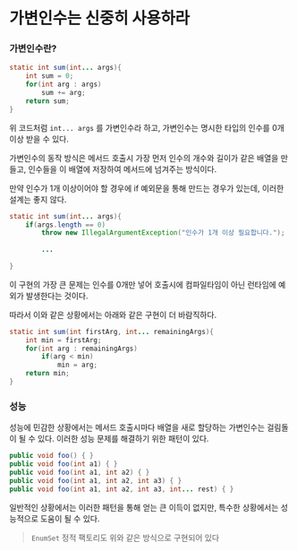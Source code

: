 # 가변인수는 신중히 사용하라

### 가변인수란?

```java
static int sum(int... args){
    int sum = 0;
    for(int arg : args)
        sum += arg;
    return sum;
}
```

위 코드처럼 `int... args` 를 가변인수라 하고, 가변인수는 명시한 타입의 인수를 0개 이상 받을 수 있다.

가변인수의 동작 방식은 메서드 호출시 가장 먼저 인수의 개수와 길이가 같은 배열을 만들고, 
인수들을 이 배열에 저장하여 메서드에 넘겨주는 방식이다.

만약 인수가 1개 이상이어야 할 경우에 if 예외문을 통해 만드는 경우가 있는데, 이러한 설계는 좋지 않다.

```java
static int sum(int... args){
    if(args.length == 0)
        throw new IllegalArgumentException("인수가 1개 이상 필요합니다.");
    
        ...
        
}
```

이 구현의 가장 큰 문제는 인수를 0개만 넣어 호출시에 컴파일타임이 아닌 런타임에 예외가 발생한다는 것이다.

따라서 이와 같은 상황에서는 아래와 같은 구현이 더 바람직하다.

```java
static int sum(int firstArg, int... remainingArgs){
    int min = firstArg;
    for(int arg : remainingArgs)
        if(arg < min)
            min = arg;
    return min;
}
```

### 성능

성능에 민감한 상황에서는 메서드 호출시마다 배열을 새로 할당하는 가변인수는 걸림돌이 될 수 있다.
이러한 성능 문제를 해결하기 위한 패턴이 있다.

```java
public void foo() { }
public void foo(int a1) { }
public void foo(int a1, int a2) { }
public void foo(int a1, int a2, int a3) { }
public void foo(int a1, int a2, int a3, int... rest) { }
```

일반적인 상황에서는 이러한 패턴을 통해 얻는 큰 이득이 없지만, 특수한 상황에서는 성능적으로 도움이 될 수 있다.

> `EnumSet` 정적 팩토리도 위와 같은 방식으로 구현되어 있다